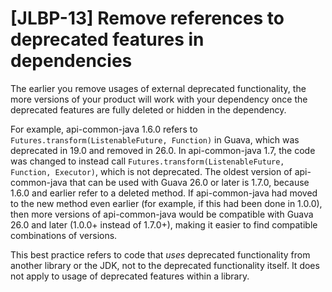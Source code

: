 # [JLBP-13] Remove references to deprecated features in dependencies

The earlier you remove usages of external deprecated functionality, the
more versions of your product will work with your dependency once the
deprecated features are fully deleted or hidden in the dependency.

For example, api-common-java 1.6.0 refers to `Futures.transform(ListenableFuture, Function)`
in Guava, which was deprecated in 19.0 and removed in 26.0. In
api-common-java 1.7, the code was changed to instead call
`Futures.transform(ListenableFuture, Function, Executor)`,
which is not deprecated. The oldest version of api-common-java that
can be used with Guava 26.0 or later is 1.7.0, because 1.6.0 and earlier
refer to a deleted method. If api-common-java had moved to the new
method even earlier (for example, if this had been done in 1.0.0), then
more versions of api-common-java would be compatible with Guava 26.0 and
later (1.0.0+ instead of 1.7.0+), making it easier to find compatible
combinations of versions.

This best practice refers to code that *uses* deprecated functionality from
another library or the JDK, not to the deprecated functionality itself.
It does not apply to usage of deprecated features within a library.
